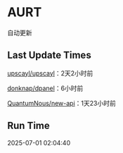 # AURT

自动更新


## Last Update Times

[upscayl/upscayl](https://github.com/upscayl/upscayl)：2天2小时前

[donknap/dpanel](https://github.com/donknap/dpanel)：6小时前

[QuantumNous/new-api](https://github.com/QuantumNous/new-api)：1天23小时前


## Run Time
2025-07-01 02:04:40

